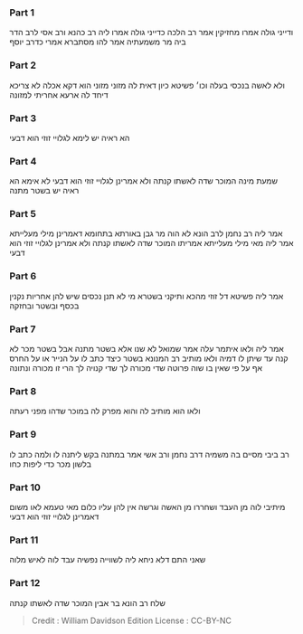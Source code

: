 
### Part 1
ודייני גולה אמרו מחזיקין אמר רב הלכה כדייני גולה אמרו ליה רב כהנא ורב אסי לרב הדר ביה מר משמעתיה אמר להו מסתברא אמרי כדרב יוסף

### Part 2
ולא לאשה בנכסי בעלה וכו׳ פשיטא כיון דאית לה מזוני מזוני הוא דקא אכלה לא צריכא דיחד לה ארעא אחריתי למזונה

### Part 3
הא ראיה יש לימא לגלויי זוזי הוא דבעי

### Part 4
שמעת מינה המוכר שדה לאשתו קנתה ולא אמרינן לגלויי זוזי הוא דבעי לא אימא הא ראיה יש בשטר מתנה

### Part 5
אמר ליה רב נחמן לרב הונא לא הוה מר גבן באורתא בתחומא דאמרינן מילי מעלייתא אמר ליה מאי מילי מעלייתא אמריתו המוכר שדה לאשתו קנתה ולא אמרינן לגלויי זוזי הוא דבעי

### Part 6
אמר ליה פשיטא דל זוזי מהכא ותיקני בשטרא מי לא תנן נכסים שיש להן אחריות נקנין בכסף ובשטר ובחזקה

### Part 7
אמר ליה ולאו איתמר עלה אמר שמואל לא שנו אלא בשטר מתנה אבל בשטר מכר לא קנה עד שיתן לו דמיה ולאו מותיב רב המנונא בשטר כיצד כתב לו על הנייר או על החרס אף על פי שאין בו שוה פרוטה שדי מכורה לך שדי קנויה לך הרי זו מכורה ונתונה

### Part 8
ולאו הוא מותיב לה והוא מפרק לה במוכר שדהו מפני רעתה

### Part 9
רב ביבי מסיים בה משמיה דרב נחמן ורב אשי אמר במתנה בקש ליתנה לו ולמה כתב לו בלשון מכר כדי ליפות כחו

### Part 10
מיתיבי לוה מן העבד ושחררו מן האשה וגרשה אין להן עליו כלום מאי טעמא לאו משום דאמרינן לגלויי זוזי הוא דבעי

### Part 11
שאני התם דלא ניחא ליה לשווייה נפשיה עבד לוה לאיש מלוה

### Part 12
שלח רב הונא בר אבין המוכר שדה לאשתו קנתה

>Credit : William Davidson Edition
>License : CC-BY-NC
